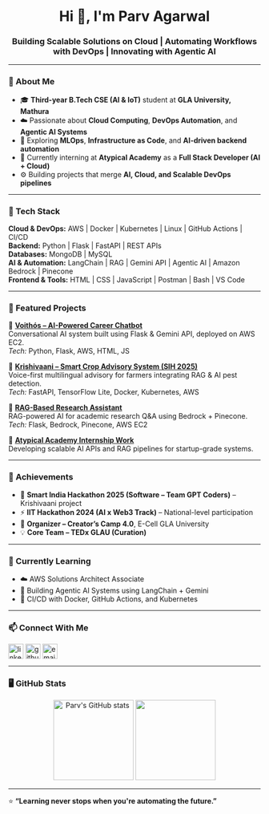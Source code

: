 <h1 align="center">Hi 👋, I'm Parv Agarwal</h1>
<h3 align="center">Building Scalable Solutions on Cloud | Automating Workflows with DevOps | Innovating with Agentic AI</h3>

---

### 🚀 About Me  
- 🎓 **Third-year B.Tech CSE (AI & IoT)** student at **GLA University, Mathura**  
- ☁️ Passionate about **Cloud Computing**, **DevOps Automation**, and **Agentic AI Systems**  
- 🧠 Exploring **MLOps**, **Infrastructure as Code**, and **AI-driven backend automation**  
- 💼 Currently interning at **Atypical Academy** as a **Full Stack Developer (AI + Cloud)**  
- ⚙️ Building projects that merge **AI, Cloud, and Scalable DevOps pipelines**  

---

### 🧰 Tech Stack
**Cloud & DevOps:** AWS | Docker | Kubernetes | Linux | GitHub Actions | CI/CD  
**Backend:** Python | Flask | FastAPI | REST APIs  
**Databases:** MongoDB | MySQL  
**AI & Automation:** LangChain | RAG | Gemini API | Agentic AI | Amazon Bedrock | Pinecone  
**Frontend & Tools:** HTML | CSS | JavaScript | Postman | Bash | VS Code  

---

### 💼 Featured Projects  
🔹 **[Voithós – AI-Powered Career Chatbot](#)**  
Conversational AI system built using Flask & Gemini API, deployed on AWS EC2.  
*Tech:* Python, Flask, AWS, HTML, JS  

🔹 **[Krishivaani – Smart Crop Advisory System (SIH 2025)](#)**  
Voice-first multilingual advisory for farmers integrating RAG & AI pest detection.  
*Tech:* FastAPI, TensorFlow Lite, Docker, Kubernetes, AWS  

🔹 **[RAG-Based Research Assistant](#)**  
RAG-powered AI for academic research Q&A using Bedrock + Pinecone.  
*Tech:* Flask, Bedrock, Pinecone, AWS EC2  

🔹 **[Atypical Academy Internship Work](#)**  
Developing scalable AI APIs and RAG pipelines for startup-grade systems.  

---

### 🏅 Achievements
- 🥇 **Smart India Hackathon 2025 (Software – Team GPT Coders)** – Krishivaani project  
- ⚡ **IIT Hackathon 2024 (AI x Web3 Track)** – National-level participation  
- 🎤 **Organizer – Creator’s Camp 4.0**, E-Cell GLA University  
- 💡 **Core Team – TEDx GLAU (Curation)**  

---

### 🌱 Currently Learning
- ☁️ AWS Solutions Architect Associate  
- 🤖 Building Agentic AI Systems using LangChain + Gemini  
- 🧩 CI/CD with Docker, GitHub Actions, and Kubernetes  

---

### 📫 Connect With Me
<p align="left">
<a href="https://www.linkedin.com/in/parv-agarwal-a6a02b289/" target="blank"><img align="center" src="https://cdn.jsdelivr.net/gh/devicons/devicon/icons/linkedin/linkedin-original.svg" alt="linkedin" height="30" width="30" /></a>
<a href="https://github.com/parv18050212" target="blank"><img align="center" src="https://cdn.jsdelivr.net/gh/devicons/devicon/icons/github/github-original.svg" alt="github" height="30" width="30" /></a>
<a href="mailto:parvagarwal73@gmail.com"><img align="center" src="https://cdn-icons-png.flaticon.com/512/281/281769.png" alt="email" height="30" width="30" /></a>
</p>

---

### 🖥️ GitHub Stats
<p align="center">
  <img src="https://github-readme-stats.vercel.app/api?username=parv18050212&show_icons=true&theme=radical" alt="Parv's GitHub stats" height="160"/>
  <img src="https://github-readme-streak-stats.herokuapp.com/?user=parv18050212&theme=radical" height="160"/>
</p>

---

⭐ **“Learning never stops when you're automating the future.”**
